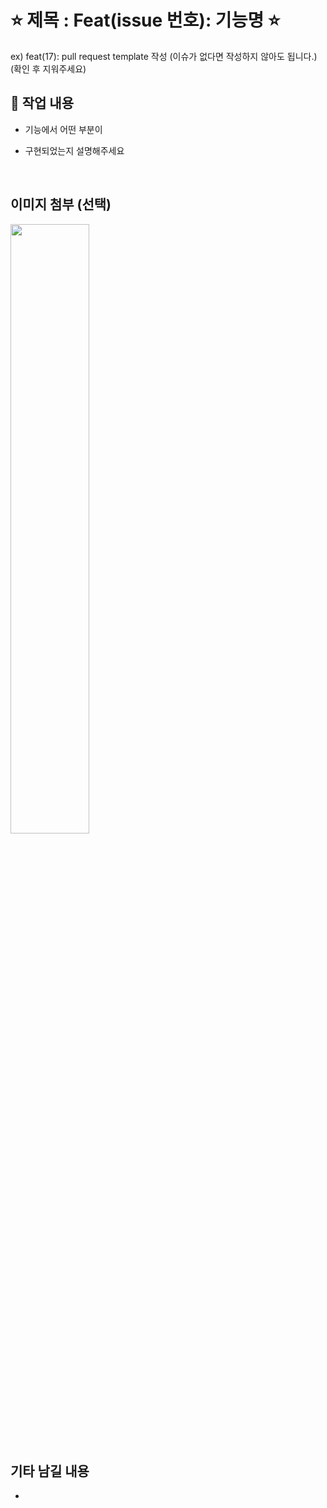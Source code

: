 # ⭐️ 제목 : Feat(issue 번호): 기능명 ⭐️

ex) feat(17): pull request template 작성 (이슈가 없다면 작성하지 않아도 됩니다.) (확인 후 지워주세요)

## 🔎 작업 내용

- 기능에서 어떤 부분이

- 구현되었는지 설명해주세요

  <br/>

## 이미지 첨부 (선택)

<img src="파일주소" width="50%" height="50%"/>

## 기타 남길 내용
- 
